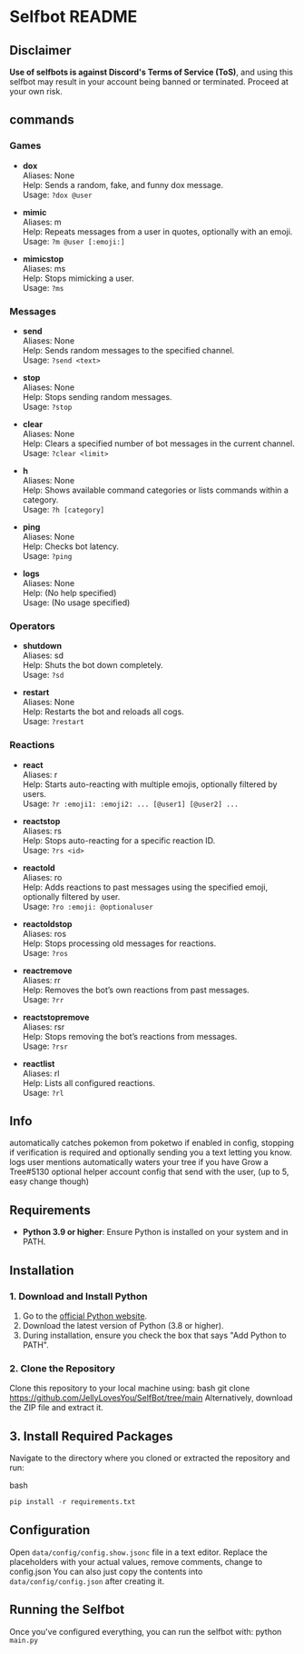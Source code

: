 # Selfbot README

## Disclaimer

**Use of selfbots is against Discord's Terms of Service (ToS)**, and using this selfbot may result in your account being banned or terminated. Proceed at your own risk.

## commands

### Games

- **dox**  
  Aliases: None  
  Help: Sends a random, fake, and funny dox message.  
  Usage: `?dox @user`

- **mimic**  
  Aliases: m  
  Help: Repeats messages from a user in quotes, optionally with an emoji.  
  Usage: `?m @user [:emoji:]`

- **mimicstop**  
  Aliases: ms  
  Help: Stops mimicking a user.  
  Usage: `?ms`

### Messages

- **send**  
  Aliases: None  
  Help: Sends random messages to the specified channel.  
  Usage: `?send <text>`

- **stop**  
  Aliases: None  
  Help: Stops sending random messages.  
  Usage: `?stop`

- **clear**  
  Aliases: None  
  Help: Clears a specified number of bot messages in the current channel.  
  Usage: `?clear <limit>`

- **h**  
  Aliases: None  
  Help: Shows available command categories or lists commands within a category.  
  Usage: `?h [category]`

- **ping**  
  Aliases: None  
  Help: Checks bot latency.  
  Usage: `?ping`

- **logs**  
  Aliases: None  
  Help: (No help specified)  
  Usage: (No usage specified)

### Operators

- **shutdown**  
  Aliases: sd  
  Help: Shuts the bot down completely.  
  Usage: `?sd`

- **restart**  
  Aliases: None  
  Help: Restarts the bot and reloads all cogs.  
  Usage: `?restart`

### Reactions

- **react**  
  Aliases: r  
  Help: Starts auto-reacting with multiple emojis, optionally filtered by users.  
  Usage: `?r :emoji1: :emoji2: ... [@user1] [@user2] ...`

- **reactstop**  
  Aliases: rs  
  Help: Stops auto-reacting for a specific reaction ID.  
  Usage: `?rs <id>`

- **reactold**  
  Aliases: ro  
  Help: Adds reactions to past messages using the specified emoji, optionally filtered by user.  
  Usage: `?ro :emoji: @optionaluser`

- **reactoldstop**  
  Aliases: ros  
  Help: Stops processing old messages for reactions.  
  Usage: `?ros`

- **reactremove**  
  Aliases: rr  
  Help: Removes the bot’s own reactions from past messages.  
  Usage: `?rr`

- **reactstopremove**  
  Aliases: rsr  
  Help: Stops removing the bot’s reactions from messages.  
  Usage: `?rsr`

- **reactlist**  
  Aliases: rl  
  Help: Lists all configured reactions.  
  Usage: `?rl`

## Info

automatically catches pokemon from poketwo if enabled in config, stopping if verification is required and optionally sending you a text letting you know.
logs user mentions
automatically waters your tree if you have Grow a Tree#5130
optional helper account config that send with the user, (up to 5, easy change though)

## Requirements

- **Python 3.9 or higher**: Ensure Python is installed on your system and in PATH.

## Installation

### 1. Download and Install Python

1. Go to the [official Python website](https://www.python.org/downloads/).
2. Download the latest version of Python (3.8 or higher).
3. During installation, ensure you check the box that says "Add Python to PATH".

### 2. Clone the Repository

Clone this repository to your local machine using:
bash
git clone <https://github.com/JellyLovesYou/SelfBot/tree/main>
Alternatively, download the ZIP file and extract it.

## 3. Install Required Packages

Navigate to the directory where you cloned or extracted the repository and run:

bash

```py
pip install -r requirements.txt
```

## Configuration

Open `data/config/config.show.jsonc` file in a text editor.
Replace the placeholders with your actual values, remove comments, change to config.json
You can also just copy the contents into `data/config/config.json` after creating it.

## Running the Selfbot

Once you've configured everything, you can run the selfbot with:
python `main.py`
